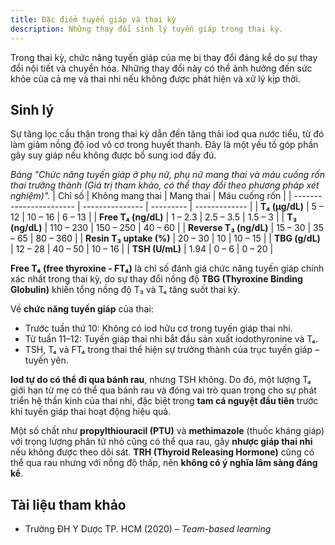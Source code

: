 ```yaml
---
title: Đặc điểm tuyến giáp và thai kỳ
description: Những thay đổi sinh lý tuyến giáp trong thai kỳ.
---
```


Trong thai kỳ, chức năng tuyến giáp của mẹ bị thay đổi đáng kể do sự thay đổi nội tiết và chuyển hóa. Những thay đổi này có thể ảnh hưởng đến sức khỏe của cả mẹ và thai nhi nếu không được phát hiện và xử lý kịp thời.

## Sinh lý

Sự tăng lọc cầu thận trong thai kỳ dẫn đến tăng thải iod qua nước tiểu, từ đó làm giảm nồng độ iod vô cơ trong huyết thanh. Đây là một yếu tố góp phần gây suy giáp nếu không được bổ sung iod đầy đủ.

_Bảng "Chức năng tuyến giáp ở phụ nữ, phụ nữ mang thai và máu cuống rốn thai trưởng thành (Giá trị tham khảo, có thể thay đổi theo phương pháp xét nghiệm)"._
| Chỉ số | Không mang thai | Mang thai | Máu cuống rốn |
| ----------------------- | --------------- | --------- | ------------- |
| **T₄ (µg/dL)** | 5 – 12 | 10 – 16 | 6 – 13 |
| **Free T₄ (ng/dL)** | 1 – 2.3 | 2.5 – 3.5 | 1.5 – 3 |
| **T₃ (ng/dL)** | 110 – 230 | 150 – 250 | 40 – 60 |
| **Reverse T₃ (ng/dL)** | 15 – 30 | 35 – 65 | 80 – 360 |
| **Resin T₃ uptake (%)** | 20 – 30 | 10 | 10 – 15 |
| **TBG (g/dL)** | 12 – 28 | 40 – 50 | 10 – 16 |
| **TSH (U/mL)** | 1.94 | 0 – 6 | 0 – 20 |

**Free T₄ (free thyroxine - FT₄)** là chỉ số đánh giá chức năng tuyến giáp chính xác nhất trong thai kỳ, do sự thay đổi nồng độ **TBG (Thyroxine Binding Globulin)** khiến tổng nồng độ T₃ và T₄ tăng suốt thai kỳ.

Về **chức năng tuyến giáp** của thai:

- Trước tuần thứ 10: Không có iod hữu cơ trong tuyến giáp thai nhi.
- Từ tuần 11–12: Tuyến giáp thai nhi bắt đầu sản xuất iodothyronine và T₄.
- TSH, T₄ và FT₄ trong thai thể hiện sự trưởng thành của trục tuyến giáp – tuyến yên.

**Iod tự do có thể đi qua bánh rau**, nhưng TSH không. Do đó, một lượng T₄ giới hạn từ mẹ có thể qua bánh rau và đóng vai trò quan trọng cho sự phát triển hệ thần kinh của thai nhi, đặc biệt trong **tam cá nguyệt đầu tiên** trước khi tuyến giáp thai hoạt động hiệu quả.

Một số chất như **propylthiouracil (PTU)** và **methimazole** (thuốc kháng giáp) với trọng lượng phân tử nhỏ cũng có thể qua rau, gây **nhược giáp thai nhi** nếu không được theo dõi sát. **TRH (Thyroid Releasing Hormone)** cũng có thể qua rau nhưng với nồng độ thấp, nên **không có ý nghĩa lâm sàng đáng kể**.

## Tài liệu tham khảo

- Trường ĐH Y Dược TP. HCM (2020) – _Team-based learning_
